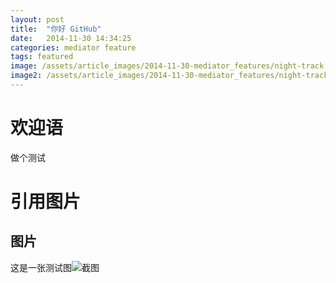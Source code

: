 ```yaml
---
layout: post
title:  "你好 GitHub"
date:   2014-11-30 14:34:25
categories: mediator feature
tags: featured
image: /assets/article_images/2014-11-30-mediator_features/night-track.JPG
image2: /assets/article_images/2014-11-30-mediator_features/night-track-mobile.JPG
---
```

# 欢迎语

做个测试

# 引用图片
## 图片

这是一张测试图![截图](https://timgsa.baidu.com/timg?image&quality=80&size=b9999_10000&sec=1491722342911&di=f512dd2ed5d3bd9857493e83f531605b&imgtype=0&src=http%3A%2F%2Fpic.58pic.com%2F58pic%2F17%2F14%2F25%2F43Y58PICfJB_1024.jpg)